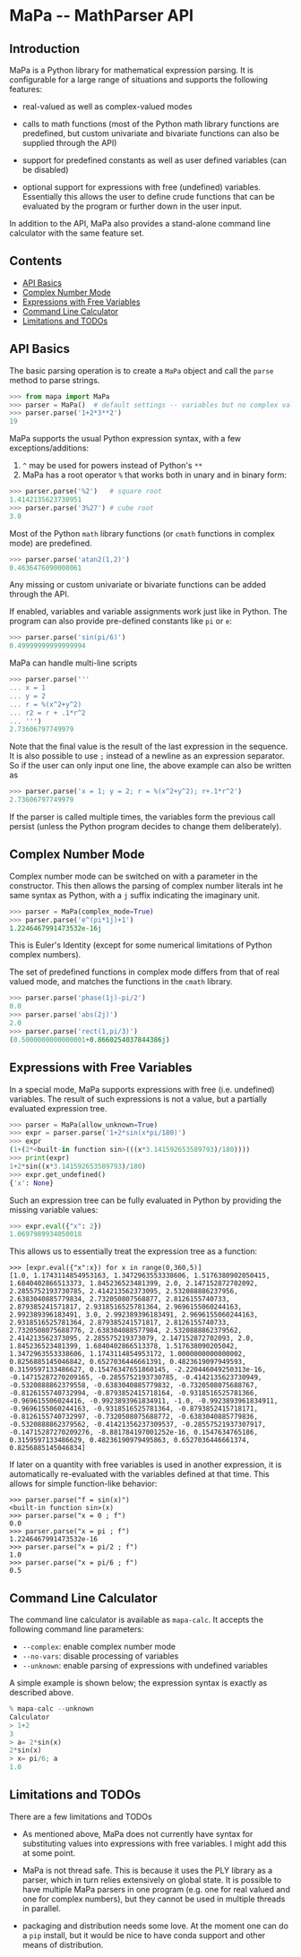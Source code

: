 # MaPa -- MathParser API

## Introduction

MaPa is a Python library for mathematical expression parsing. It is
configurable for a large range of situations and supports the following
features:

- real-valued as well as complex-valued modes

- calls to math functions (most of the Python math library functions
  are predefined, but custom univariate and bivariate functions can
  also be supplied through the API)

- support for predefined constants as well as user defined variables
  (can be disabled)

- optional support for expressions with free (undefined) variables.
  Essentially this allows the user to define crude functions that can
  be evaluated by the program or further down in the user input.

In addition to the API, MaPa also provides a stand-alone command line
calculator with the same feature set.


## Contents

- [API Basics](#basics)
- [Complex Number Mode](#complex)
- [Expressions with Free Variables](#undefined)
- [Command Line Calculator](#calc)
- [Limitations and TODOs](#todo)


## API Basics<a name=basics></a>

The basic parsing operation is to create a `MaPa` object and call the
`parse` method to parse strings.

```Python
>>> from mapa import MaPa
>>> parser = MaPa()  # default settings -- variables but no complex values
>>> parser.parse('1+2*3**2')
19 
```

MaPa supports the usual Python expression syntax, with a few
exceptions/additions:

1. `^` may be used for powers instead of Python's `**`
2. MaPa has a root operator `%` that works both in unary and in binary form:

```Python
>>> parser.parse('%2')   # square root
1.4142135623730951
>>> parser.parse('3%27') # cube root
3.0
```

Most of the Python `math` library functions (or `cmath` functions in
complex mode) are predefined.

```Python
>>> parser.parse('atan2(1,2)')
0.4636476090008061
```

Any missing or custom univariate or bivariate functions can be added
through the API.

If enabled, variables and variable assignments work just like in
Python. The program can also provide pre-defined constants like `pi`
or `e`:

```Python
>>> parser.parse('sin(pi/6)')
0.49999999999999994
```

MaPa can handle multi-line scripts

```Python
>>> parser.parse('''
... x = 1
... y = 2
... r = %(x^2+y^2)
... r2 = r + .1*r^2
... ''')
2.73606797749979
```

Note that the final value is the result of the last expression in the
sequence. It is also possible to use `;` instead of a newline as an
expression separator. So if the user can only input one line, the
above example can also be written as

```Python
>>> parser.parse('x = 1; y = 2; r = %(x^2+y^2); r+.1*r^2')
2.73606797749979
```

If the parser is called multiple times, the variables form the
previous call persist (unless the Python program decides to change
them deliberately).


## Complex Number Mode <a name="complex"></a>

Complex number mode can be switched on with a parameter in the
constructor. This then allows the parsing of complex number literals
int he same syntax as Python, with a `j` suffix indicating the
imaginary unit.

```Python
>>> parser = MaPa(complex_mode=True)
>>> parser.parse('e^(pi*1j)+1')
1.2246467991473532e-16j
```

This is Euler's Identity (except for some numerical limitations of
Python complex numbers).

The set of predefined functions in complex mode differs from that of
real valued mode, and matches the functions in the `cmath` library.

```Python
>>> parser.parse('phase(1j)-pi/2')
0.0
>>> parser.parse('abs(2j)')
2.0
>>> parser.parse('rect(1,pi/3)')
(0.5000000000000001+0.8660254037844386j)

```


## Expressions with Free Variables<a name="undefined"></a>

In a special mode, MaPa supports expressions with free
(i.e. undefined) variables. The result of such expressions is not a
value, but a partially evaluated expression tree.

```Python
>>> parser = MaPa(allow_unknown=True)
>>> expr = parser.parse('1+2*sin(x*pi/180)')
>>> expr
(1+(2*<built-in function sin>(((x*3.141592653589793)/180))))
>>> print(expr)
1+2*sin((x*3.141592653589793)/180)
>>> expr.get_undefined()
{'x': None}
```

Such an expression tree can be fully evaluated in Python by providing
the missing variable values:

```Python
>>> expr.eval({"x": 2})
1.0697989934050018
```

This allows us to essentially treat the expression tree as a function:

```
>>> [expr.eval({"x":x}) for x in range(0,360,5)]
[1.0, 1.1743114854953163, 1.3472963553338606, 1.5176380902050415, 1.6840402866513373, 1.845236523481399, 2.0, 2.147152872702092, 2.2855752193730785, 2.414213562373095, 2.532088886237956, 2.6383040885779834, 2.732050807568877, 2.8126155740733, 2.879385241571817, 2.9318516525781364, 2.9696155060244163, 2.992389396183491, 3.0, 2.992389396183491, 2.9696155060244163, 2.9318516525781364, 2.879385241571817, 2.8126155740733, 2.7320508075688776, 2.638304088577984, 2.5320888862379562, 2.414213562373095, 2.285575219373079, 2.147152872702093, 2.0, 1.845236523481399, 1.6840402866513378, 1.517638090205042, 1.3472963553338606, 1.1743114854953172, 1.0000000000000002, 0.8256885145046842, 0.6527036446661391, 0.4823619097949593, 0.3159597133486627, 0.15476347651860145, -2.220446049250313e-16, -0.14715287270209165, -0.2855752193730785, -0.4142135623730949, -0.5320888862379558, -0.6383040885779832, -0.7320508075688767, -0.8126155740732994, -0.8793852415718164, -0.9318516525781366, -0.969615506024416, -0.9923893961834911, -1.0, -0.9923893961834911, -0.9696155060244163, -0.9318516525781364, -0.8793852415718171, -0.8126155740732997, -0.7320508075688772, -0.6383040885779836, -0.5320888862379562, -0.41421356237309537, -0.28557521937307917, -0.14715287270209276, -8.881784197001252e-16, 0.1547634765186, 0.3159597133486629, 0.48236190979495863, 0.6527036446661374, 0.8256885145046834]
```

If later on a quantity with free variables is used in another
expression, it is automatically re-evaluated with the variables
defined at that time. This allows for simple function-like behavior:

```
>>> parser.parse("f = sin(x)")
<built-in function sin>(x)
>>> parser.parse("x = 0 ; f")
0.0
>>> parser.parse("x = pi ; f")
1.2246467991473532e-16
>>> parser.parse("x = pi/2 ; f")
1.0
>>> parser.parse("x = pi/6 ; f")
0.5
```



## Command Line Calculator<a name="calc"></a>

The command line calculator is available as `mapa-calc`. It accepts
the following command line parameters:

- `--complex`: enable complex number mode
- `--no-vars`: disable processing of variables
- `--unknown`: enable parsing of expressions with undefined variables

A simple example is shown below; the expression syntax is exactly as
described above.

```Python
% mapa-calc --unknown
Calculator
> 1+2
3
> a= 2*sin(x)
2*sin(x)
> x= pi/6; a
1.0
```


## Limitations and TODOs<a name="todo"></a>

There are a few limitations and TODOs

- As mentioned above, MaPa does not currently have syntax for substituting values into expressions with free variables. I might add this at some point.

- MaPa is not thread safe. This is because it uses the PLY library as a parser, which in turn relies extensively on global state. It is possible to have multiple MaPa parsers in one program (e.g. one for real valued and one for complex numbers), but they cannot be used in multiple threads in parallel.

- packaging and distribution needs some love. At the moment one can do a `pip` install, but it would be nice to have conda support and other means of distribution.
